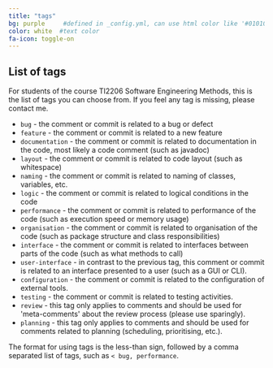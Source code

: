 ```yaml
---
title: "tags"
bg: purple     #defined in _config.yml, can use html color like '#010101'
color: white  #text color
fa-icon: toggle-on
---
```


## List of tags

For students of the course TI2206 Software Engineering Methods, this is the list of tags you can choose from. If you feel any tag is missing, please contact me.

* `bug` - the comment or commit is related to a bug or defect
* `feature` - the comment or commit is related to a new feature
* `documentation` - the comment or commit is related to documentation in the code, most likely a code comment (such as javadoc)
* `layout` - the comment or commit is related to code layout (such as whitespace)
* `naming` - the comment or commit is related to naming of classes, variables, etc.
* `logic` - the comment or commit is related to logical conditions in the code
* `performance` - the comment or commit is related to performance of the code (such as execution speed or memory usage)
* `organisation` - the comment or commit is related to organisation of the code (such as package structure and class responsibilities)
* `interface` - the comment or commit is related to interfaces between parts of the code (such as what methods to call)
* `user-interface` - in contrast to the previous tag, this comment or commit is related to an interface presented to a user (such as a GUI or CLI).
* `configuration` - the comment or commit is related to the configuration of external tools.
* `testing` - the comment or commit is related to testing activities.
* `review` - this tag only applies to comments and should be used for 'meta-comments' about the review process (please use sparingly).
* `planning` - this tag only applies to comments and should be used for comments related to planning (scheduling, prioritising, etc.).

The format for using tags is the less-than sign, followed by a comma separated list of tags, such as `< bug, performance`.